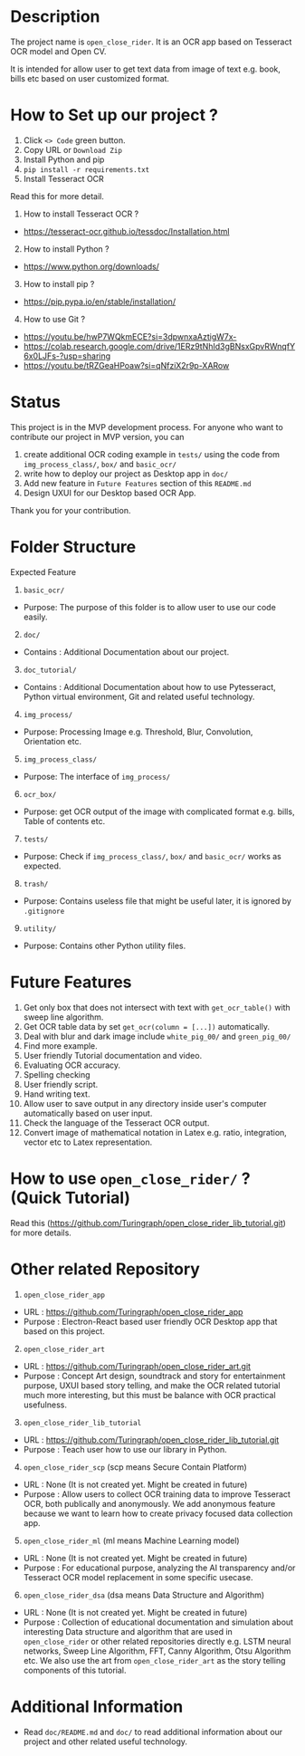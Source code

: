 # Description

The project name is `open_close_rider`. It is an OCR app based on Tesseract OCR model and Open CV.

It is intended for allow user to get text data from image of text e.g. book, bills etc based on 
user customized format.

# How to Set up our project ?

1.  Click `<> Code` green button.
2.  Copy URL or `Download Zip`
3.  Install Python and pip
4.  `pip install -r requirements.txt`
5.  Install Tesseract OCR

Read this for more detail.
1.  How to install Tesseract OCR ?
-   https://tesseract-ocr.github.io/tessdoc/Installation.html
2.  How to install Python ?
-   https://www.python.org/downloads/
3.  How to install pip ?
-   https://pip.pypa.io/en/stable/installation/
4.  How to use Git ?
-   https://youtu.be/hwP7WQkmECE?si=3dpwnxaAztigW7x-
-   https://colab.research.google.com/drive/1ERz9tNhId3gBNsxGpvRWnqfY6x0LJFs-?usp=sharing
-   https://youtu.be/tRZGeaHPoaw?si=qNfziX2r9p-XARow

# Status

This project is in the MVP development process. For anyone who want to contribute our project in MVP version, you can
1.  create additional OCR coding example in `tests/` using the code from `img_process_class/`, `box/` and `basic_ocr/` 
2.  write how to deploy our project as Desktop app in `doc/`
3.  Add new feature in `Future Features` section of this `README.md`
4.  Design UXUI for our Desktop based OCR App.

Thank you for your contribution.

# Folder Structure

Expected Feature
1.  `basic_ocr/`
-   Purpose: The purpose of this folder is to allow user to use our code easily.
2.  `doc/`
-   Contains : Additional Documentation about our project.
3.  `doc_tutorial/`
-   Contains : Additional Documentation about how to use Pytesseract, Python virtual environment, 
    Git and related useful technology.
4.  `img_process/`
-	Purpose: Processing Image e.g. Threshold, Blur, Convolution, Orientation etc.
5.  `img_process_class/`
-	Purpose: The interface of `img_process/`
6.  `ocr_box/`
-   Purpose: get OCR output of the image with complicated format e.g. bills, Table of contents etc.
7.  `tests/`
-	Purpose: Check if `img_process_class/`, `box/` and `basic_ocr/` works as expected.
8.  `trash/`
-	Purpose: Contains useless file that might be useful later, it is ignored by `.gitignore`
9.  `utility/`
-	Purpose: Contains other Python utility files.

# Future Features

1.  Get only box that does not intersect with text with `get_ocr_table()` with sweep line algorithm.
2.  Get OCR table data by set `get_ocr(column = [...])` automatically.
3.  Deal with blur and dark image include `white_pig_00/` and `green_pig_00/`
4.  Find more example.
5.  User friendly Tutorial documentation and video.
6.  Evaluating OCR accuracy.
7.  Spelling checking
8.  User friendly script.
9.  Hand writing text.
10. Allow user to save output in any directory inside user's computer automatically based on user input.
11.	Check the language of the Tesseract OCR output.
12.	Convert image of mathematical notation in Latex e.g. ratio, integration, vector etc to Latex representation.

# How to use `open_close_rider/` ? (Quick Tutorial)

Read this (https://github.com/Turingraph/open_close_rider_lib_tutorial.git) for more details.

# Other related Repository

1.  `open_close_rider_app`
-   URL : https://github.com/Turingraph/open_close_rider_app
-   Purpose : Electron-React based user friendly OCR Desktop app that based on this project.
2.  `open_close_rider_art`
-   URL : https://github.com/Turingraph/open_close_rider_art.git
-   Purpose : Concept Art design, soundtrack and story for entertainment purpose, UXUI based story telling,
    and make the OCR related tutorial much more interesting, but this must be balance with OCR practical usefulness.
3.  `open_close_rider_lib_tutorial`
-   URL : https://github.com/Turingraph/open_close_rider_lib_tutorial.git
-   Purpose : Teach user how to use our library in Python.
4.  `open_close_rider_scp` (scp means Secure Contain Platform)
-   URL : None (It is not created yet. Might be created in future)
-   Purpose : Allow users to collect OCR training data to improve Tesseract OCR, both publically and anonymously.
    We add anonymous feature because we want to learn how to create privacy focused data collection app.
5.  `open_close_rider_ml` (ml means Machine Learning model)
-   URL : None (It is not created yet. Might be created in future)
-   Purpose : For educational purpose, analyzing the AI transparency and/or Tesseract OCR model replacement 
    in some specific usecase.
6.  `open_close_rider_dsa` (dsa means Data Structure and Algorithm)
-   URL : None (It is not created yet. Might be created in future)
-   Purpose : Collection of educational documentation and simulation about interesting Data structure and
    algorithm that are used in `open_close_rider` or other related repositories directly e.g. LSTM neural networks, Sweep Line Algorithm, FFT, Canny Algorithm, Otsu Algorithm etc. We also use the art from 
    `open_close_rider_art` as the story telling components of this tutorial.

# Additional Information

-	Read `doc/README.md` and `doc/` to read additional information about our project and other related 
useful technology.
